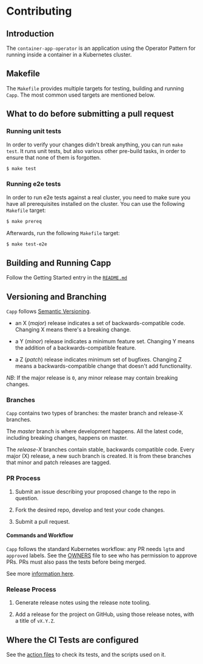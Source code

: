 # Contributing

## Introduction

The `container-app-operator` is an application using the Operator Pattern for running inside a container in a Kubernetes cluster.

## Makefile

The `Makefile` provides multiple targets for testing, building and running `Capp`. The most common used targets are mentioned below.

## What to do before submitting a pull request

### Running unit tests

In order to verify your changes didn't break anything, you can run `make test`. It runs unit tests, but also various other pre-build tasks, in order to ensure that none of them is forgotten.

```bash
$ make test
```

### Running e2e tests

In order to run e2e tests against a real cluster, you need to make sure you have all prerequisites installed on the cluster. You can use the following `Makefile` target:

```bash
$ make prereq
```

Afterwards, run the following `Makefile` target:

```bash
$ make test-e2e
```

## Building and Running Capp

Follow the Getting Started entry in the [`README.md`](README.md)

## Versioning and Branching

`Capp` follows [Semantic Versioning](https://semver.org).

- an X (*major*) release indicates a set of backwards-compatible code. Changing X means there's a breaking change.

- a Y (*minor*) release indicates a minimum feature set. Changing Y means the addition of a backwards-compatible feature.

- a Z (*patch*) release indicates minimum set of bugfixes. Changing Z means a backwards-compatible change that doesn't add functionality.

*NB*: If the major release is `0`, any minor release may contain breaking changes.

### Branches

`Capp` contains two types of branches: the master branch and release-X branches.

The _master_ branch is where development happens. All the latest code, including breaking changes, happens on master.

The _release-X_ branches contain stable, backwards compatible code. Every major (X) release, a new such branch is created. It is from these branches that minor and patch releases are tagged.

### PR Process

1. Submit an issue describing your proposed change to the repo in question.

2. Fork the desired repo, develop and test your code changes.

3. Submit a pull request.

#### Commands and Workflow

`Capp` follows the standard Kubernetes workflow: any PR needs `lgtm` and `approved` labels. See the [OWNERS](OWNERS) file to see who has permission to approve PRs. PRs must also pass the tests before being merged.

See more [information here](https://github.com/kubernetes/community/blob/master/contributors/guide/pull-requests.md#the-testing-and-merge-workflow).

### Release Process

1. Generate release notes using the release note tooling.

2. Add a release for the project on GitHub, using those release notes, with a title of `vX.Y.Z`.

## Where the CI Tests are configured

See the [action files](.github/workflows) to check its tests, and the scripts used on it.

